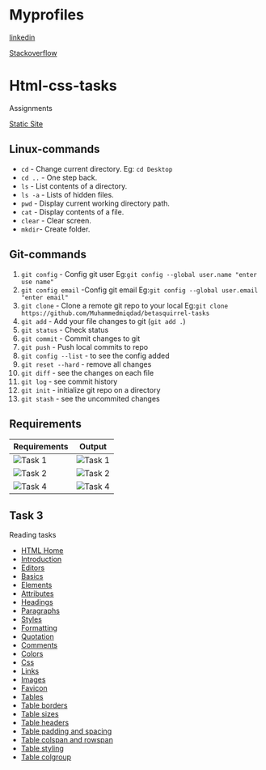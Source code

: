 # Myprofiles

[linkedin](https://www.linkedin.com/in/muhammed-miqdad-n-28966419a)

[Stackoverflow](https://stackoverflow.com/users/21201659/miqdadn)

# Html-css-tasks

Assignments

[Static Site](https://muhammedmiqdad.github.io/html-css-tasks/)

## Linux-commands

- `cd` - Change current directory. Eg: `cd Desktop`
- `cd ..` - One step back.
- `ls` - List contents of a directory.
- `ls -a` - Lists of hidden files.
- `pwd` - Display current working directory path.
- `cat` - Display contents of a file.
- `clear` - Clear screen.
- `mkdir`- Create folder.

## Git-commands

1. `git config` - Config git user Eg:`git config --global user.name "enter use name"`
2. `git config email` -Config git email Eg:`git config --global user.email "enter email"`
3. `git clone` - Clone a remote git repo to your local Eg:`git clone https://github.com/Muhammedmiqdad/betasquirrel-tasks`
4. `git add` - Add your file changes to git (`git add .`)
5. `git status` - Check status
6. `git commit` - Commit changes to git
7. `git push` - Push local commits to repo
8. `git config --list` - to see the config added
9. `git reset --hard` - remove all changes
10. `git diff` - see the changes on each file
11. `git log` - see commit history
12. `git init` - initialize git repo on a directory
13. `git stash` - see the uncommited changes

## Requirements

| Requirements                            | Output                                  |
| --------------------------------------- | --------------------------------------- |
| ![Task 1](images/requirement/task1.jpg) | ![Task 1](images/screenshort/task1.png) |
| ![Task 2](images/requirement/task2.jpg) | ![Task 2](images/screenshort/task2.png) |
| ![Task 4](images/requirement/task4.jpg) | ![Task 4](images/screenshort/task4.png) |

## Task 3

Reading tasks

- [HTML Home](https://www.w3schools.com/html/default.asp)
- [Introduction](https://www.w3schools.com/html/html_intro.asp)
- [Editors](https://www.w3schools.com/html/html_editors.asp)
- [Basics](https://www.w3schools.com/html/html_basic.asp)
- [Elements](https://www.w3schools.com/html/html_elements.asp)
- [Attributes](https://www.w3schools.com/html/html_attributes.asp)
- [Headings](https://www.w3schools.com/html/html_headings.asp)
- [Paragraphs](https://www.w3schools.com/html/html_paragraphs.asp)
- [Styles](https://www.w3schools.com/html/html_styles.asp)
- [Formatting](https://www.w3schools.com/html/html_formatting.asp)
- [Quotation](https://www.w3schools.com/html/html_quotation_elements.asp)
- [Comments](https://www.w3schools.com/html/html_comments.asp)
- [Colors](https://www.w3schools.com/html/html_colors.asp)
- [Css](https://www.w3schools.com/html/html_css.asp)
- [Links](https://www.w3schools.com/html/html_links.asp)
- [Images](https://www.w3schools.com/html/html_images.asp)
- [Favicon](https://www.w3schools.com/html/html_favicon.asp)
- [Tables](https://www.w3schools.com/html/html_tables.asp)
- [Table borders](https://www.w3schools.com/html/html_table_borders.asp)
- [Table sizes](https://www.w3schools.com/html/html_table_sizes.asp)
- [Table headers](https://www.w3schools.com/html/html_table_headers.asp)
- [Table padding and spacing](https://www.w3schools.com/html/html_table_padding_spacing.asp)
- [Table colspan and rowspan](https://www.w3schools.com/html/html_table_colspan_rowspan.asp)
- [Table styling](https://www.w3schools.com/html/html_table_styling.asp)
- [Table colgroup](https://www.w3schools.com/html/html_table_colgroup.asp)